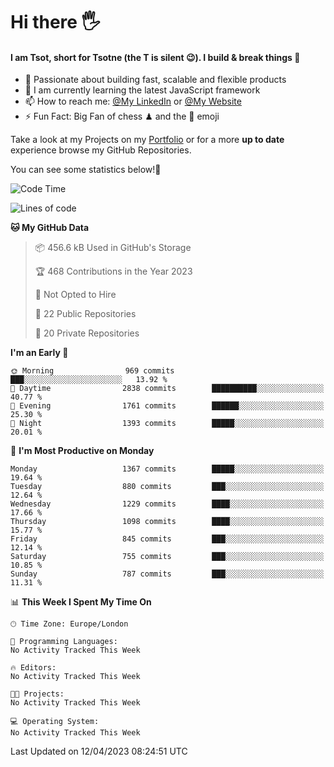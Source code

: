 # Hi there :raised_hand_with_fingers_splayed:
#### I am Tsot, short for Tsotne (the T is silent :wink:). I build & break things :space_invader:
- :telescope: Passionate about building fast, scalable and flexible products
- :seedling: I am currently learning the latest JavaScript framework 
- :mailbox: How to reach me: [@My LinkedIn](https://www.linkedin.com/in/tsotne-gvadzabia/) or [@My Website](https://tsotne.co.uk/contact)
- :zap: Fun Fact: Big Fan of chess ♟ and the 👾 emoji

Take a look at my Projects on my [Portfolio](https://tsotne.co.uk/) or for a more **up to date** experience browse my GitHub Repositories.

You can see some statistics below!:space_invader:
<!--START_SECTION:waka-->
![Code Time](http://img.shields.io/badge/Code%20Time-761%20hrs%202%20mins-blue)

![Lines of code](https://img.shields.io/badge/From%20Hello%20World%20I%27ve%20Written-4.4%20million%20lines%20of%20code-blue)

**🐱 My GitHub Data** 

> 📦 456.6 kB Used in GitHub's Storage 
 > 
> 🏆 468 Contributions in the Year 2023
 > 
> 🚫 Not Opted to Hire
 > 
> 📜 22 Public Repositories 
 > 
> 🔑 20 Private Repositories 
 > 
**I'm an Early 🐤** 

```text
🌞 Morning                969 commits         ███░░░░░░░░░░░░░░░░░░░░░░   13.92 % 
🌆 Daytime                2838 commits        ██████████░░░░░░░░░░░░░░░   40.77 % 
🌃 Evening                1761 commits        ██████░░░░░░░░░░░░░░░░░░░   25.30 % 
🌙 Night                  1393 commits        █████░░░░░░░░░░░░░░░░░░░░   20.01 % 
```
📅 **I'm Most Productive on Monday** 

```text
Monday                   1367 commits        █████░░░░░░░░░░░░░░░░░░░░   19.64 % 
Tuesday                  880 commits         ███░░░░░░░░░░░░░░░░░░░░░░   12.64 % 
Wednesday                1229 commits        ████░░░░░░░░░░░░░░░░░░░░░   17.66 % 
Thursday                 1098 commits        ████░░░░░░░░░░░░░░░░░░░░░   15.77 % 
Friday                   845 commits         ███░░░░░░░░░░░░░░░░░░░░░░   12.14 % 
Saturday                 755 commits         ███░░░░░░░░░░░░░░░░░░░░░░   10.85 % 
Sunday                   787 commits         ███░░░░░░░░░░░░░░░░░░░░░░   11.31 % 
```


📊 **This Week I Spent My Time On** 

```text
🕑︎ Time Zone: Europe/London

💬 Programming Languages: 
No Activity Tracked This Week

🔥 Editors: 
No Activity Tracked This Week

🐱‍💻 Projects: 
No Activity Tracked This Week

💻 Operating System: 
No Activity Tracked This Week
```


 Last Updated on 12/04/2023 08:24:51 UTC
<!--END_SECTION:waka-->
